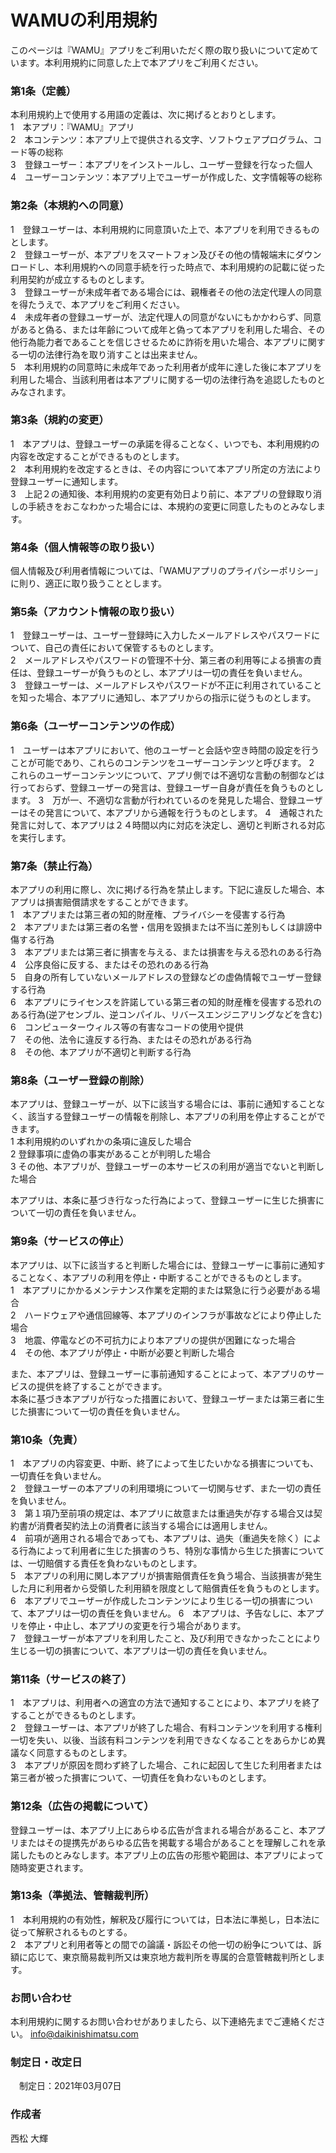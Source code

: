 # WAMUの利用規約

このページは『WAMU』アプリをご利用いただく際の取り扱いについて定めています。本利用規約に同意した上で本アプリをご利用ください。

### 第1条（定義）
本利用規約上で使用する用語の定義は、次に掲げるとおりとします。  
1　本アプリ：『WAMU』アプリ  
2　本コンテンツ：本アプリ上で提供される文字、ソフトウェアプログラム、コード等の総称  
3　登録ユーザー：本アプリをインストールし、ユーザー登録を行なった個人  
4　ユーザーコンテンツ：本アプリ上でユーザーが作成した、文字情報等の総称  

### 第2条（本規約への同意）
1　登録ユーザーは、本利用規約に同意頂いた上で、本アプリを利用できるものとします。  
2　登録ユーザーが、本アプリをスマートフォン及びその他の情報端末にダウンロードし、本利用規約への同意手続を行った時点で、本利用規約の記載に従った利用契約が成立するものとします。  
3　登録ユーザーが未成年者である場合には、親権者その他の法定代理人の同意を得たうえで、本アプリをご利用ください。  
4　未成年者の登録ユーザーが、法定代理人の同意がないにもかかわらず、同意があると偽る、または年齢について成年と偽って本アプリを利用した場合、その他行為能力者であることを信じさせるために詐術を用いた場合、本アプリに関する一切の法律行為を取り消すことは出来ません。  
5　本利用規約の同意時に未成年であった利用者が成年に達した後に本アプリを利用した場合、当該利用者は本アプリに関する一切の法律行為を追認したものとみなされます。  

### 第3条（規約の変更）
1　本アプリは、登録ユーザーの承諾を得ることなく、いつでも、本利用規約の内容を改定することができるものとします。  
2　本利用規約を改定するときは、その内容について本アプリ所定の方法により登録ユーザーに通知します。  
3　上記２の通知後、本利用規約の変更有効日より前に、本アプリの登録取り消しの手続きをおこなわかった場合には、本規約の変更に同意したものとみなします。  

### 第4条（個人情報等の取り扱い）
 個人情報及び利用者情報については、「WAMUアプリのプライパシーポリシー」に則り、適正に取り扱うこととします。
 
### 第5条（アカウント情報の取り扱い）
1　登録ユーザーは、ユーザー登録時に入力したメールアドレスやパスワードについて、自己の責任において保管するものとします。  
2　メールアドレスやパスワードの管理不十分、第三者の利用等による損害の責任は、登録ユーザーが負うものとし、本アプリは一切の責任を負いません。  
3　登録ユーザーは、メールアドレスやパスワードが不正に利用されていることを知った場合、本アプリに通知し、本アプリからの指示に従うものとします。  

### 第6条（ユーザーコンテンツの作成）
1　ユーザーは本アプリにおいて、他のユーザーと会話や空き時間の設定を行うことが可能であり、これらのコンテンツをユーザーコンテンツと呼びます。
2　これらのユーザーコンテンツについて、アプリ側では不適切な言動の制御などは行っておらず、登録ユーザーの発言は、登録ユーザー自身が責任を負うものとします。
3　万が一、不適切な言動が行われているのを発見した場合、登録ユーザーはその発言について、本アプリから通報を行うものとします。
4　通報された発言に対して、本アプリは２４時間以内に対応を決定し、適切と判断される対応を実行します。

### 第7条（禁止行為）
 本アプリの利用に際し、次に掲げる行為を禁止します。下記に違反した場合、本アプリは損害賠償請求をすることができます。  
1　本アプリまたは第三者の知的財産権、プライバシーを侵害する行為  
2　本アプリまたは第三者の名誉・信用を毀損または不当に差別もしくは誹謗中傷する行為  
3　本アプリまたは第三者に損害を与える、または損害を与える恐れのある行為  
4　公序良俗に反する、またはその恐れのある行為  
5　自身の所有していないメールアドレスの登録などの虚偽情報でユーザー登録する行為  
6　本アプリにライセンスを許諾している第三者の知的財産権を侵害する恐れのある行為(逆アセンブル、逆コンパイル、リバースエンジニアリングなどを含む)  
6　コンピューターウィルス等の有害なコードの使用や提供  
7　その他、法令に違反する行為、またはその恐れがある行為  
8　その他、本アプリが不適切と判断する行為  

### 第8条（ユーザー登録の削除）
 本アプリは、登録ユーザーが、以下に該当する場合には、事前に通知することなく、該当する登録ユーザーの情報を削除し、本アプリの利用を停止することができます。  
1 本利用規約のいずれかの条項に違反した場合  
2 登録事項に虚偽の事実があることが判明した場合  
3 その他、本アプリが、登録ユーザーの本サービスの利用が適当でないと判断した場合  

本アプリは、本条に基づき行なった行為によって、登録ユーザーに生じた損害について一切の責任を負いません。

### 第9条（サービスの停止）
本アプリは、以下に該当すると判断した場合には、登録ユーザーに事前に通知することなく、本アプリの利用を停止・中断することができるものとします。  
1　本アプリにかかるメンテナンス作業を定期的または緊急に行う必要がある場合  
2　ハードウェアや通信回線等、本アプリのインフラが事故などにより停止した場合  
3　地震、停電などの不可抗力により本アプリの提供が困難になった場合  
4　その他、本アプリが停止・中断が必要と判断した場合  

また、本アプリは、登録ユーザーに事前通知することによって、本アプリのサービスの提供を終了することができます。  
本条に基づき本アプリが行なった措置において、登録ユーザーまたは第三者に生じた損害について一切の責任を負いません。

### 第10条（免責）
1　本アプリの内容変更、中断、終了によって生じたいかなる損害についても、一切責任を負いません。  
2　登録ユーザーの本アプリの利用環境について一切関与せず、また一切の責任を負いません。  
3　第１項乃至前項の規定は、本アプリに故意または重過失が存する場合又は契約書が消費者契約法上の消費者に該当する場合には適用しません。  
4　前項が適用される場合であっても、本アプリは、過失（重過失を除く）による行為によって利用者に生じた損害のうち、特別な事情から生じた損害については、一切賠償する責任を負わないものとします。  
5　本アプリの利用に関し本アプリが損害賠償責任を負う場合、当該損害が発生した月に利用者から受領した利用額を限度として賠償責任を負うものとします。  
6　本アプリでユーザーが作成したコンテンツにより生じる一切の損害について、本アプリは一切の責任を負いません。
6　本アプリは、予告なしに、本アプリを停止・中止し、本アプリの変更を行う場合があります。  
7　登録ユーザーが本アプリを利用したこと、及び利用できなかったことにより生じる一切の損害について、本アプリは一切の責任を負いません。  

### 第11条（サービスの終了）
1　本アプリは、利用者への適宜の方法で通知することにより、本アプリを終了することができるものとします。  
2　登録ユーザーは、本アプリが終了した場合、有料コンテンツを利用する権利一切を失い、以後、当該有料コンテンツを利用できなくなることをあらかじめ異議なく同意するものとします。  
3　本アプリが原因を問わず終了した場合、これに起因して生じた利用者または第三者が被った損害について、一切責任を負わないものとします。  

### 第12条（広告の掲載について）
 登録ユーザーは、本アプリ上にあらゆる広告が含まれる場合があること、本アプリまたはその提携先があらゆる広告を掲載する場合があることを理解しこれを承諾したものとみなします。本アプリ上の広告の形態や範囲は、本アプリによって随時変更されます。

### 第13条（準拠法、管轄裁判所）
1　本利用規約の有効性，解釈及び履行については，日本法に準拠し，日本法に従って解釈されるものとする。  
2　本アプリと利用者等との間での論議・訴訟その他一切の紛争については、訴額に応じて、東京簡易裁判所又は東京地方裁判所を専属的合意管轄裁判所とします。  

### お問い合わせ
 本利用規約に関するお問い合わせがありましたら、以下連絡先までご連絡ください。 info@daikinishimatsu.com

### 制定日・改定日
　制定日：2021年03月07日

### 作成者
 西松 大輝
